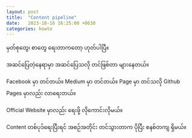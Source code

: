 ```yaml
---
layout: post
title:  "Content pipeline"
date:   2023-10-16 16:25:00 +0630
categories: howto
---
```


မှတ်စုတွေ၊ စာတွေ ရေးတာကတော့ ဟုတ်ပါပြီ။

အဆင်ပြေတဲ့နေရာမှာ အဆင်ပြေသလို တင်ဖြစ်တာ များနေတယ်။

Facebook မှာ တင်တယ်။
Medium မှာ တင်တယ်။
Page မှာ တင်သလို Github Pages မှာလည်း လာရေးတယ်။

Official Website မှာလည်း ရေးဖို့ လိုကောင်းလိုမယ်။


Content တစ်ပုဒ်ရေးပြီးရင် 
အစဉ်အတိုင်း တင်သွားတာက ပိုပြီး စနစ်တကျ ရှိမယ်။

